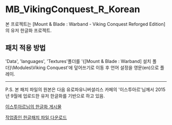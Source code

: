 # MB_VikingConquest_R_Korean
본 프로젝트는 [Mount &amp; Blade : Warband - Viking Conquest Reforged Edition]의 유저 한글화 프로젝트.



패치 적용 방법
------------------
'Data', 'languages', 'Textures'폴더를 '{[Mount &amp; Blade : Warband] 설치 폴더}\Modules\Viking Conquest'에 덮어쓰기로 이동 후 언어 설정을 영문(en)으로 플레이.



------------------

P.S. 본 패치 파일의 원본은 다음 유로파유니버셜리스 카페의 '이스투아르'님께서 2015년 9월에 업로드한 유저 한글화를 기반으로 하고 있음.

[이스투아르님의 한글화 게시물](http://cafe.daum.net/Europa/OFSe/5)

[작업중인 한글패치 파일 다운로드](https://github.com/21garam/MB_VikingConquest_R_Korean/archive/master.zip)
